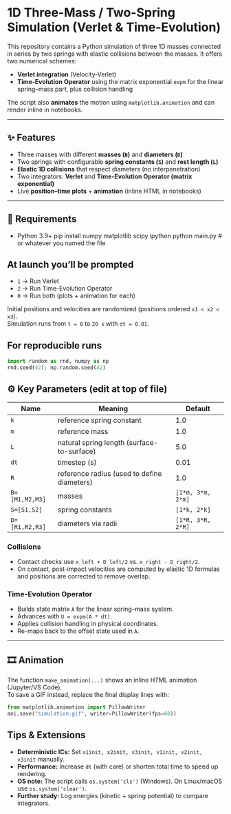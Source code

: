 # 1D Three-Mass / Two-Spring Simulation (Verlet & Time-Evolution)

This repository contains a Python simulation of three 1D masses connected in series by two springs with elastic collisions between the masses. It offers two numerical schemes:

- **Verlet integration** (Velocity-Verlet)
- **Time-Evolution Operator** using the matrix exponential `expm` for the linear spring–mass part, plus collision handling

The script also **animates** the motion using `matplotlib.animation` and can render inline in notebooks.

---

## ✨ Features

- Three masses with different **masses (`B`)** and **diameters (`D`)**
- Two springs with configurable **spring constants (`S`)** and **rest length (`L`)**
- **Elastic 1D collisions** that respect diameters (no interpenetration)
- Two integrators: **Verlet** and **Time-Evolution Operator (matrix exponential)**
- Live **position–time plots** + **animation** (inline HTML in notebooks)

---

## 🧱 Requirements

- Python 3.9+
pip install numpy matplotlib scipy ipython
python main.py              # or whatever you named the file

## At launch you’ll be prompted


- `1` → Run Verlet  
- `2` → Run Time-Evolution Operator  
- `0` → Run both (plots + animation for each)

Initial positions and velocities are randomized (positions ordered `x1 < x2 < x3`).  
Simulation runs from `t = 0` to `20 s` with `dt = 0.01`.

## For reproducible runs

``` python
import random as rnd, numpy as np
rnd.seed(42); np.random.seed(42)
```

## ⚙️ Key Parameters (edit at top of file)

| Name            | Meaning                                        | Default            |
|-----------------|------------------------------------------------|--------------------|
| `k`             | reference spring constant                       | 1.0                |
| `m`             | reference mass                                  | 1.0                |
| `L`             | natural spring length (surface-to-surface)      | 5.0                |
| `dt`            | timestep (s)                                    | 0.01               |
| `R`             | reference radius (used to define diameters)     | 1.0                |
| `B=[M1,M2,M3]`  | masses                                          | `[1*m, 3*m, 2*m]`  |
| `S=[S1,S2]`     | spring constants                                | `[1*k, 2*k]`       |
| `D=[R1,R2,R3]`  | diameters via radii                             | `[1*R, 3*R, 2*R]`  |

### Collisions

- Contact checks use `x_left + D_left/2` vs. `x_right - D_right/2`.
- On contact, post-impact velocities are computed by elastic 1D formulas and positions are corrected to remove overlap.

### Time-Evolution Operator

- Builds state matrix `A` for the linear spring–mass system.
- Advances with `U = expm(A * dt)`.
- Applies collision handling in physical coordinates.
- Re-maps back to the offset state used in `A`.

---

## 🎞️ Animation

The function `make_animation(...)` shows an inline HTML animation (Jupyter/VS Code).  
To save a GIF instead, replace the final display lines with:

```python
from matplotlib.animation import PillowWriter
ani.save("simulation.gif", writer=PillowWriter(fps=60))
```
## Tips & Extensions

- **Deterministic ICs:** Set `x1init, x2init, x3init, v1init, v2init, v3init` manually.
- **Performance:** Increase `dt` (with care) or shorten total time to speed up rendering.
- **OS note:** The script calls `os.system('cls')` (Windows). On Linux/macOS use `os.system('clear')`.
- **Further study:** Log energies (kinetic + spring potential) to compare integrators.
